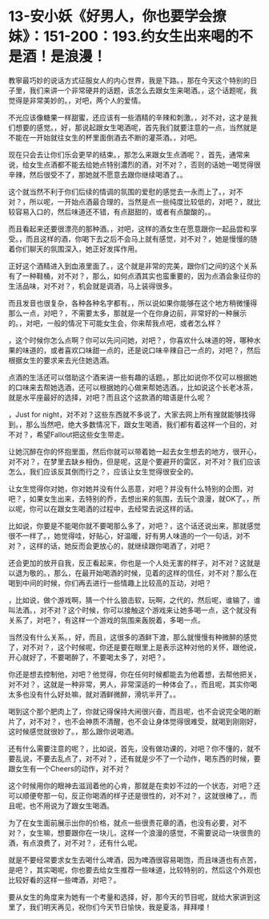 # 13-安小妖《好男人，你也要学会撩妹》：151-200：193.约女生出来喝的不是酒！是浪漫！

教寧最巧妙的说话方式征服女人的内心世界，我是下路。，那在今天这个特别的日子里，我们来讲一个非常硬井的话题，该怎么去跟女生来喝酒。，这个话题呢，我觉得是非常美妙的。，对吧，两个人的爱情。

不光应该像糖果一样甜蜜，还应该有一些酒精的辛辣和刺激。，对不对，这才是我们想要的感觉。，好，那说起跟女生喝酒呢，首先我们就要注意的一点，当然就是不能在一开始就往女生的杯里面倒酒去不断的灌茶酒。，对吧。

现在只会去让你们乐会更早的结束。，那怎么来跟女生点酒呢？，首先，通常来说，给女生点酒都不能去给她点特别濃烈的酒，对不对？，否则的话她一喝觉得很辛辣，然后很受不了，那她就不愿意去跟你继续喝酒了。。

这个就当然不利于你们后续的情调的氛围的爱慰的感觉去一永而上了。，对不对？，所以呢，一开始点酒最合理的，当然是点一些纯度比较低的，对吧？，就比较容易入口的，然后味道还不错，有点甜甜的，或者有点酸酸的。。

而且看起来还要很漂亮的那种酒。，对吧，这样的酒女生在愿意跟你一起品尝和享受。，而且这样的酒，你喝下去之后不会马上就有感觉，对不对？，她是慢慢的随着你们聊天的氛围深入，她正好发挥作用。

正好这个酒精进入到血液里面了。，这个就是非常的完美，跟你们之间的这个关系有了一种鞋桶，对不对？，那么，如何点酒其实也蛮重要的，因为点酒会象征你的生活品味，对不对？，机会就是调酒，马上装得很多。

而且发音也很复杂，各种各种名字都有。，所以说如果你能够在这个地方稍微懂得那么一点，对吧？，不需要太多，那就是一个在你身边前，非常好的一种展示的。，对吧，一般的情况下可能女生会，你来帮我点吧，或者怎么样？

，这个时候你怎么点啊？你可以先问问她，对吧？，你喜欢什么味道的呀，哪种水果的味道的，或者喜欢口味甜一点的，还是说口味辛辣自己一点的，对吧？，然后根据女生的要求来去光住她选酒。

点酒的生活还可以借助这个酒来讲一些有趣的话题。，那比如说你不仅可以根据她的口味来去帮她选酒，还可以根据她的心做来帮她选酒。，比如说这个长老冰茶，就是水平座最好的选择，对吧？而且这个这款酒的暗语是什么呢？

，Just for night，对不对？这些东西就不多说了，大家去网上所有搜就能够找得到。，那么当然吧，绝大多数情况下，跟女生喝酒，我们都有着这样一个目的，对不对？，希望Fallout把这些女生带走。

让她沉醉在你的怀抱里面，然后你就可以带着她一起去女生想去的地方，很开心，对不对？，在梦里去缺乡相伪，但是呢，这是个要避开的雷区，对不对？我们应该怎么，我们应该反其倒而行之？，应该让女生觉得很安全的。

让女生觉得你对她，你对她并没有什么恶意，对吧？并没有什么特别的企图，对吧？，如果女生出来，去特别的乔，去想出来的氛围，去玩个浪漫，就OK了。，所以呢，你可以在跟女生喝酒的过程中，去经常去说这样的话。

比如说，你要是不能喝你就不要喝那么多了，对吧？，这个话还说出来，那就感觉很不一样了。，她觉得哇，好贴心，好温暖，好有男人味道的一个一句话，对不对？，这样的话，她反而会更放心的，就继续跟你喝酒了，对吧？

还会更加的放开自我，反正看起来，你也是一个人处无害的样子，对不对？这就是以退为敬的。，那么，在最开始喝酒的时候，见着的这样的信任，对不对？那么在喝到中间的时候，你们再去进行一些情趣上比较高的互动，对吧？

，比如说，做个游戏啊，猜一个什么狼击软，玩啊，之代的，然后呢，谁输了，谁叫法酒。，对不对？这个时候，你可以接触这个游戏来让她多喝一点，这个就没有关系了，对吧？，有这样一个游戏的氛围来轰脱着，多喝一点。

当然没有什么关系。，好，而且，这很多的酒鲜下渡，那么就慢慢有种微醉的感觉了，对不对？，这个时候呢，你还是要在眼里上是表示这种对他的关怀，跟他说，开心就好了，不要喝醉了，不要喝太多了，对吧？。

你还是想去控制他，对吧？他觉得，你在任何时候都能去为他着想，去帮他把关，对不对？，这就是一种非常，男人，非常深适的一种体会了。，而且呢，其实你喝太多也没有什么好处嘛，就对酒鲜微醉，滑坑半开了。。

喝到这个那个肥肉上了，你就记得保持大闹很兴奋，而且呢，也不会说完全喝的断片了，对不对？，也不会神质不清醒，也不会让身体觉得很难受，就喝到刚刚好，这时候感觉就很妙了。，那么跟你说喝酒。

还有什么需要注意的呢？，比如说，首先，没有做功课的，对吧？你不懂的，就不要乱说，不要去乱点了，对不对？，还有就是少不了一个动作，喝东西的时候，要跟女生有一个Cheers的动作，对不对？

这个时候用你的眼神去滋润着他的心肯，那就是在卖妙不过的一个状态，对吧？还可以顺便夸那一句，反正你喝酒的样子还是很性的，对不对？，这就很棒了。，而且呢，也不用说为了跟女生喝酒。

为了在女生面前展示出你的价格，就点一些很贵花章的酒，也没有必要，对不对？，女生嘛，想要跟你在一块儿，这样一个浪漫的感觉，不需要说动一块很贵的酒，有点浪费了，对不对？，还有什么呢。

就是不要经常要求女生去喝什么啤酒，因为啤酒很容易喝饱，而且味道也有点苦，是吧？，其实喝呢，你也要去给女生推荐一些味道，比较特别的，然后这个外观也比较好看的这样一些啤酒，对吧？。

要从女生的角度来为她有一个考量和选择，好，那今天的节目呢，就给大家讲到这里了，我们明天再见，祝你们今天节日愉快，我是夏洛，拜拜喽！

